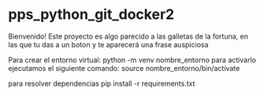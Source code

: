 # pps_python_git_docker2

Bienvenido! Este proyecto es algo parecido a las galletas de la fortuna, en las que tu das a un boton y te aparecerá una frase auspiciosa

Para crear el entorno virtual: python -m venv nombre_entorno
para activarlo ejecutamos el siguiente comando: source nombre_entorno/bin/activate

para resolver dependencias pip install -r requirements.txt
